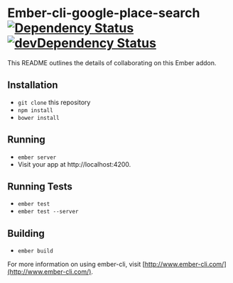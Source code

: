 # Ember-cli-google-place-search [![Dependency Status](https://david-dm.org/osxi/ember-cli-google-place-search.svg)](https://david-dm.org/osxi/ember-cli-google-place-search) [![devDependency Status](https://david-dm.org/osxi/ember-cli-google-place-search/dev-status.svg)](https://david-dm.org/osxi/ember-cli-google-place-search#info=devDependencies)

This README outlines the details of collaborating on this Ember addon.

## Installation

* `git clone` this repository
* `npm install`
* `bower install`

## Running

* `ember server`
* Visit your app at http://localhost:4200.

## Running Tests

* `ember test`
* `ember test --server`

## Building

* `ember build`

For more information on using ember-cli, visit [http://www.ember-cli.com/](http://www.ember-cli.com/).
